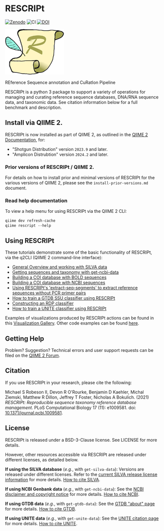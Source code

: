 # RESCRIPt

[![Zenodo](https://zenodo.org/badge/DOI/10.5281/zenodo.3891931.svg)](https://doi.org/10.5281/zenodo.3891931)
 ![CI](https://github.com/bokulich-lab/RESCRIPt/actions/workflows/ci-dev.yaml/badge.svg)
 [![DOI](https://img.shields.io/badge/DOI-10.1371/journal.pcbi.1009581-B31B1B)](http://dx.doi.org/10.1371/journal.pcbi.1009581)
 <p align="left"><img src="logo.png" height="150" /></p>

REference Sequence annotation and CuRatIon Pipeline

RESCRIPt is a python 3 package to support a variety of operations for managing and curating reference sequence databases, DNA/RNA sequence data, and taxonomic data. See citation information below for a full benchmark and description.

## Install via QIIME 2.

RESCRIPt is now installed as part of QIIME 2, as outlined in the [QIIME 2 Documentation](https://docs.qiime2.org/), for:
 -  "Shotgun Distribution" version `2023.9` and later. 
 -  "Amplicon Distrubtion" version `2024.2` and later.


### Prior versions of RESCRIPt / QIIME 2.

For details on how to install prior and minimal versions of RESCRIPt for the various versions of QIIME 2, please see the `install-prior-versions.md` document.

### Read help documentation

To view a help menu for using RESCRIPt via the QIIME 2 CLI:
```
qiime dev refresh-cache
qiime rescript --help
```

## Using RESCRIPt

These tutorials demonstrate some of the basic functionality of RESCRIPt, via the q2CLI (QIIME 2 command-line interface):
- [General Overview and working with SILVA data](https://forum.qiime2.org/t/rescript-sequence-reference-database-management-tutorial/15494)
- [Getting sequences and taxonomy with get-ncbi-data](https://forum.qiime2.org/t/using-rescript-to-compile-an-sequence-databases-and-taxonomy-classifiers-from-ncbi-genbank/15947)
- [Building a COI database with BOLD sequences](https://forum.qiime2.org/t/building-a-coi-database-from-bold-references/16129)
- [Building a COI database with NCBI sequences](https://forum.qiime2.org/t/building-a-coi-database-from-ncbi-references/16500)
- [Using RESCRIPt's 'extract-seq-segments' to extract reference sequences without PCR primer pairs](https://forum.qiime2.org/t/using-rescripts-extract-seq-segments-to-extract-reference-sequences-without-pcr-primer-pairs/23618)
- [How to train a GTDB SSU classifier using RESCRIPt](https://forum.qiime2.org/t/how-to-train-a-gtdb-ssu-classifier-using-rescript/25725)
- [Constructing an RDP classifier](https://forum.qiime2.org/t/importing-sequence-data-with-lower-case-nucleotide-characters-constructing-an-rdp-classifier-as-an-example/25158)
- [How to train a UNITE classifier using RESCRIPt](https://forum.qiime2.org/t/how-to-train-a-unite-classifier-using-rescript/28285)

Examples of visualizations produced by RESCRIPt actions can be found in this [Visualization Gallery](https://forum.qiime2.org/t/processing-filtering-and-evaluating-the-silva-database-and-other-reference-sequence-data-with-rescript/15494#heading--seventeenth-header). Other code examples can be found [here](https://github.com/bokulich-lab/db-benchmarks-2020).

## Getting Help

Problem? Suggestion? Technical errors and user support requests can be filed on the [QIIME 2 Forum](https://forum.qiime2.org/).


## Citation

If you use RESCRIPt in your research, please cite the following:

Michael S Robeson II, Devon R O'Rourke, Benjamin D Kaehler, Michal Ziemski, Matthew R Dillon, Jeffrey T Foster, Nicholas A Bokulich. (2021) *RESCRIPt: Reproducible sequence taxonomy reference database management*. PLoS Computational Biology 17 (11): e1009581. doi: [10.1371/journal.pcbi.1009581](http://dx.doi.org/10.1371/journal.pcbi.1009581).


## License

RESCRIPt is released under a BSD-3-Clause license. See LICENSE for more details.

However, other resources accessible via RESCRIPt are released under different licenses, as detailed below.

**If using the SILVA database** (*e.g.*, with `get-silva-data`): Versions are released under different licenses. Refer to the [current SILVA release license information](https://www.arb-silva.de/silva-license-information/) for more details. [How to cite SILVA](https://www.arb-silva.de/contact/).

**If using NCBI Genbank data** (*e.g.*, with `get-ncbi-data`): See the [NCBI disclaimer and copyright notice](https://www.ncbi.nlm.nih.gov/home/about/policies/) for more details. [How to cite NCBI](https://support.nlm.nih.gov/knowledgebase/article/KA-03391/en-us).

**If using GTDB data** (*e.g.*, with `get-gtdb-data`): See the [GTDB "about" page](https://gtdb.ecogenomic.org/about) for more details. [How to cite GTDB](https://gtdb.ecogenomic.org/about).

**If using UNITE data** (*e.g.*, with `get-unite-data`): See the [UNITE citation page](https://unite.ut.ee/cite.php) for more details. [How to cite UNITE](https://unite.ut.ee/cite.php). 
